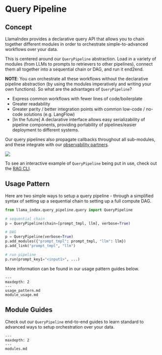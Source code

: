 # Query Pipeline

## Concept

LlamaIndex provides a declarative query API that allows you to chain together different modules in order to orchestrate simple-to-advanced workflows over your data.

This is centered around our `QueryPipeline` abstraction. Load in a variety of modules (from LLMs to prompts to retrievers to other pipelines), connect them all together into a sequential chain or DAG, and run it end2end.

**NOTE**: You can orchestrate all these workflows without the declarative pipeline abstraction (by using the modules imperatively and writing your own functions). So what are the advantages of `QueryPipeline`?

- Express common workflows with fewer lines of code/boilerplate
- Greater readability
- Greater parity / better integration points with common low-code / no-code solutions (e.g. LangFlow)
- [In the future] A declarative interface allows easy serializability of pipeline components, providing portability of pipelines/easier deployment to different systems.

Our query pipelines also propagate callbacks throughout all sub-modules, and these integrate with our [observability partners](/module_guides/observability/observability.md).

![](/_static/query/pipeline_rag_example.png)

To see an interactive example of `QueryPipeline` being put in use, check out the [RAG CLI](/use_cases/q_and_a/rag_cli.md).

## Usage Pattern

Here are two simple ways to setup a query pipeline - through a simplified syntax of setting up a sequential chain to setting up a full compute DAG.

```python
from llama_index.query_pipeline.query import QueryPipeline

# sequential chain
p = QueryPipeline(chain=[prompt_tmpl, llm], verbose=True)

# DAG
p = QueryPipeline(verbose=True)
p.add_modules({"prompt_tmpl": prompt_tmpl, "llm": llm})
p.add_link("prompt_tmpl", "llm")

# run pipeline
p.run(prompt_key1="<input1>", ...)
```

More information can be found in our usage pattern guides below.

```{toctree}
---
maxdepth: 2
---
usage_pattern.md
module_usage.md
```

## Module Guides

Check out our `QueryPipeline` end-to-end guides to learn standard to advanced ways to setup orchestration over your data.

```{toctree}
---
maxdepth: 2
---
modules.md
```
